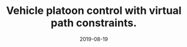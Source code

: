 ---
title: "Vehicle platoon control with virtual path constraints."
authors: "Jianwei Sun, Rajan Gill."
venue: "IEEE Conference on Control Technology and Applications (CCTA), 2019."
date: 2019-08-19
notice: "Best paper finalist."
link: "https://ieeexplore.ieee.org/abstract/document/8920555"
pdf: "../assets/files/CCTA_2019.pdf"
video: "https://youtu.be/ZPEBf-cyJz0"
citation: 'J. Sun and R. Gill, "Vehicle Platoon Control with Virtual Path Constraints," 2019 IEEE Conference on Control Technology and Applications (CCTA), 2019, pp. 456-461, doi: 10.1109/CCTA.2019.8920555.'
---
